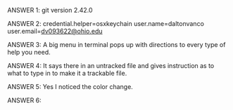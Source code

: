 ANSWER 1: git version 2.42.0


ANSWER 2: 
credential.helper=osxkeychain
user.name=daltonvanco
user.email=dv093622@ohio.edu

ANSWER 3: A big menu in terminal pops up with directions to every type of help you need.

ANSWER 4: It says there in an untracked file and gives instruction as to what to type in to make it a trackable file.

ANSWER 5: Yes I noticed the color change.

ANSWER 6: 